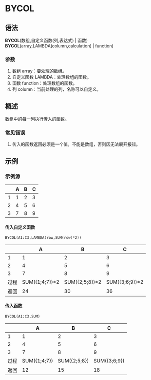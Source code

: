 # BYCOL
## 语法
**BYCOL**(数组,自定义函数(列,表达式) | 函数)        
**BYCOL**(array,LAMBDA(column,calculation) | function)

### 参数

1. 数组 array：要处理的数组。
2. 自定义函数 LAMBDA：处理数组的函数。
3. 函数 function：处理数组的函数。
4. 列 column：当前处理的列，名称可以自定义。

## 概述

数组中的每一列执行传入的函数。

### 常见错误

1. 传入的函数返回必须是一个值，不能是数组，否则因无法展开报错。

## 示例

### 示例源

|     | A   | B   | C   |
| --- | --- | --- | --- |
| 1   | 1   | 2   | 3   |
| 2   | 4   | 5   | 6   |
| 3   | 7   | 8   | 9   |

#### 传入自定义函数

```excel
BYCOL(A1:C3,LAMBDA(row,SUM(row)*2))
```

|      | A               | B               | C               |
| ---- | --------------- | --------------- | --------------- |
| 1    | 1               | 2               | 3               |
| 2    | 4               | 5               | 6               |
| 3    | 7               | 8               | 9               |
| 过程 | SUM({1;4;7})\*2 | SUM({2;5;8})\*2 | SUM({3;6;9})\*2 |
| 返回 | 24              | 30              | 36              |

#### 传入函数

```excel
BYCOL(A1:C3,SUM)
```

|      | A            | B            | C            |
| ---- | ------------ | ------------ | ------------ |
| 1    | 1            | 2            | 3            |
| 2    | 4            | 5            | 6            |
| 3    | 7            | 8            | 9            |
| 过程 | SUM({1;4;7}) | SUM({2;5;8}) | SUM({3;6;9}) |
| 返回 | 12           | 15           | 18           |
